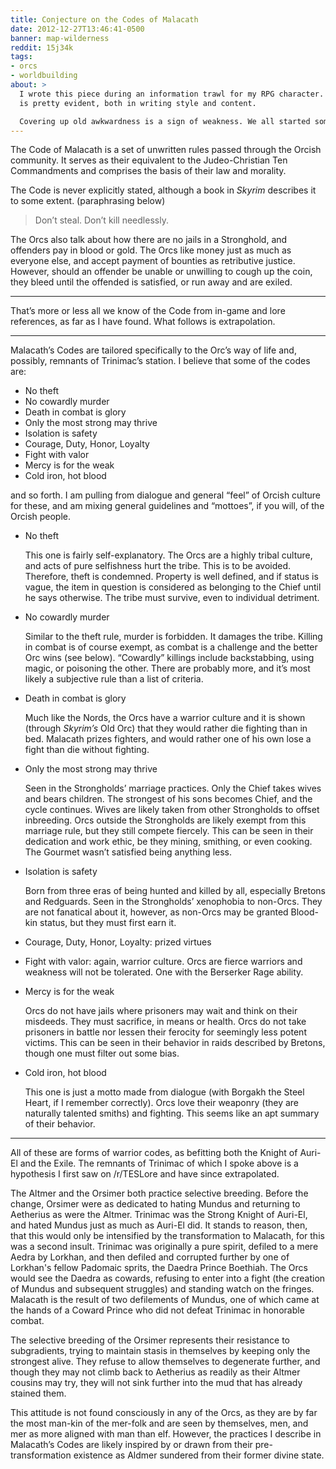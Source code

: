 ```yaml
---
title: Conjecture on the Codes of Malacath
date: 2012-12-27T13:46:41-0500
banner: map-wilderness
reddit: 15j34k
tags:
- orcs
- worldbuilding
about: >
  I wrote this piece during an information trawl for my RPG character. Its age
  is pretty evident, both in writing style and content.

  Covering up old awkwardness is a sign of weakness. We all started somewhere.
---
```


The Code of Malacath is a set of unwritten rules passed through the Orcish
community. It serves as their equivalent to the Judeo-Christian Ten Commandments
and comprises the basis of their law and morality.

The Code is never explicitly stated, although a book in *Skyrim* describes it to
some extent. (paraphrasing below)

> Don’t steal. Don’t kill needlessly.

The Orcs also talk about how there are no jails in a Stronghold, and offenders
pay in blood or gold. The Orcs like money just as much as everyone else, and
accept payment of bounties as retributive justice. However, should an offender
be unable or unwilling to cough up the coin, they bleed until the offended is
satisfied, or run away and are exiled.

____

That’s more or less all we know of the Code from in-game and lore references, as
far as I have found. What follows is extrapolation.

____

Malacath’s Codes are tailored specifically to the Orc’s way of life and,
possibly, remnants of Trinimac’s station. I believe that some of the codes are:

- No theft
- No cowardly murder
- Death in combat is glory
- Only the most strong may thrive
- Isolation is safety
- Courage, Duty, Honor, Loyalty
- Fight with valor
- Mercy is for the weak
- Cold iron, hot blood

and so forth. I am pulling from dialogue and general “feel” of Orcish culture
for these, and am mixing general guidelines and “mottoes”, if you will, of the
Orcish people.

- No theft

  This one is fairly self-explanatory. The Orcs are a highly tribal culture, and
  acts of pure selfishness hurt the tribe. This is to be avoided. Therefore,
  theft is condemned. Property is well defined, and if status is vague, the item
  in question is considered as belonging to the Chief until he says otherwise.
  The tribe must survive, even to individual detriment.

- No cowardly murder

  Similar to the theft rule, murder is forbidden. It damages the tribe. Killing
  in combat is of course exempt, as combat is a challenge and the better Orc
  wins (see below). “Cowardly” killings include backstabbing, using magic, or
  poisoning the other. There are probably more, and it’s most likely a
  subjective rule than a list of criteria.

- Death in combat is glory

  Much like the Nords, the Orcs have a warrior culture and it is shown (through
  *Skyrim’s* Old Orc) that they would rather die fighting than in bed. Malacath
  prizes fighters, and would rather one of his own lose a fight than die without
  fighting.

- Only the most strong may thrive

  Seen in the Strongholds’ marriage practices. Only the Chief takes wives and
  bears children. The strongest of his sons becomes Chief, and the cycle
  continues. Wives are likely taken from other Strongholds to offset inbreeding.
  Orcs outside the Strongholds are likely exempt from this marriage rule, but
  they still compete fiercely. This can be seen in their dedication and work
  ethic, be they mining, smithing, or even cooking. The Gourmet wasn’t satisfied
  being anything less.

- Isolation is safety

  Born from three eras of being hunted and killed by all, especially Bretons and
  Redguards. Seen in the Strongholds’ xenophobia to non-Orcs. They are not
  fanatical about it, however, as non-Orcs may be granted Blood-kin status, but
  they must first earn it.

- Courage, Duty, Honor, Loyalty: prized virtues

- Fight with valor: again, warrior culture. Orcs are fierce warriors and
  weakness will not be tolerated. One with the Berserker Rage ability.

- Mercy is for the weak

  Orcs do not have jails where prisoners may wait and think on their misdeeds.
  They must sacrifice, in means or health. Orcs do not take prisoners in battle
  nor lessen their ferocity for seemingly less potent victims. This can be seen
  in their behavior in raids described by Bretons, though one must filter out
  some bias.

- Cold iron, hot blood

  This one is just a motto made from dialogue (with Borgakh the Steel Heart, if
  I remember correctly). Orcs love their weaponry (they are naturally talented
  smiths) and fighting. This seems like an apt summary of their behavior.

____

All of these are forms of warrior codes, as befitting both the Knight of Auri-El
and the Exile. The remnants of Trinimac of which I spoke above is a hypothesis I
first saw on /r/TESLore and have since extrapolated.

The Altmer and the Orsimer both practice selective breeding. Before the change,
Orsimer were as dedicated to hating Mundus and returning to Aetherius as were
the Altmer. Trinimac was the Strong Knight of Auri-El, and hated Mundus just as
much as Auri-El did. It stands to reason, then, that this would only be
intensified by the transformation to Malacath, for this was a second insult.
Trinimac was originally a pure spirit, defiled to a mere Aedra by Lorkhan, and
then defiled and corrupted further by one of Lorkhan's fellow Padomaic sprits,
the Daedra Prince Boethiah. The Orcs would see the Daedra as cowards, refusing
to enter into a fight (the creation of Mundus and subsequent struggles) and
standing watch on the fringes. Malacath is the result of two defilements of
Mundus, one of which came at the hands of a Coward Prince who did not defeat
Trinimac in honorable combat.

The selective breeding of the Orsimer represents their resistance to
subgradients, trying to maintain stasis in themselves by keeping only the
strongest alive. They refuse to allow themselves to degenerate further, and
though they may not climb back to Aetherius as readily as their Altmer cousins
may try, they will not sink further into the mud that has already stained them.

This attitude is not found consciously in any of the Orcs, as they are by far
the most man-kin of the mer-folk and are seen by themselves, men, and mer as
more aligned with man than elf. However, the practices I describe in
Malacath’s Codes are likely inspired by or drawn from their pre-transformation
existence as Aldmer sundered from their former divine state.

